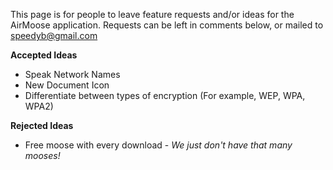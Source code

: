 This page is for people to leave feature requests and/or ideas for the AirMoose application. Requests can be left in comments below, or mailed to speedyb@gmail.com

**Accepted Ideas**
  * Speak Network Names
  * New Document Icon
  * Differentiate between types of encryption (For example, WEP, WPA, WPA2)

**Rejected Ideas**
  * Free moose with every download - _We just don't have that many mooses!_

